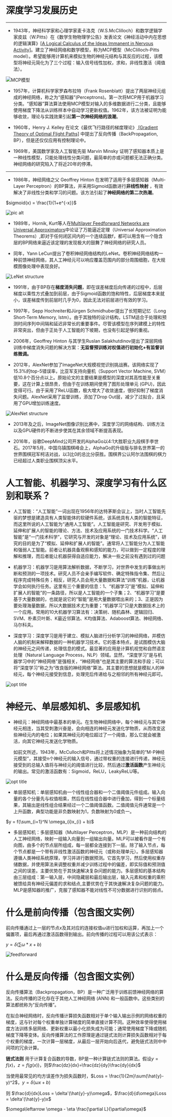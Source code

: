 # 深度学习发展历史

---

- 1943年，神经科学家和心理学家麦卡洛克（W.S.McClilloch）和数学逻辑学家皮兹（W.Pitts）在《数学生物物理学公告》发表论文《神经活动中内在思想的逻辑演算》<a href='https://link.springer.com/article/10.1007/BF02478259'>[A Logical Calculus of the Ideas Immanent in Nervous Activity]</a>。建立了神经网络和数学模型，称为MCP模型（McClilloch-Pitts model）。希望能够用计算机来模拟生物的神经元结构与其反应的过程，该模型将神经元简化为了三个过程：输入信号线性加权，求和，非线性激活（阈值法）。

![](./pics/mcp.png "MCP模型")

- 1957年，计算机科学家罗森布拉特（Frank Rosenblatt）提出了两层神经元组成的神经网络，称之为“感知器”(Perceptrons)。第一次将MCP用于机器学习分类。“感知器”算法算法使用MCP模型对输入的多维数据进行二分类，且能够使用梯度下降法从训练样本中自动学习更新权值。1962年，该方法被证明为能够收敛，理论与实践效果引起**第一次神经网络的浪潮**。

- 1960年，Henry J. Kelley 在论文《最优飞行路径的梯度理论》<a href='https://www.gwern.net/docs/statistics/decision/1960-kelley.pdf'> [Gradient Theory of Optimal Flight Paths]</a> 中提出了反向传播（BackPropagation, BP），但是还仅仅应用有控制理论中。

- 1969年，美国数学家及人工智能先驱 Marvin Minsky 证明了感知器本质上是一种线性模型，只能处理线性分类问题，最简单的亦或问题都无法正确分类。神经网络的研究陷入了将近20年的停滞。

---

- 1986年，神经网络之父 Geoffrey Hinton 在发明了适用于多层感知器（Multi-Layer Perceptron）的BP算法，并采用Sigmoid函数进行**非线性映射** ，有效解决了非线性分类和学习的问题。该方法引起了**神经网络的第二次热潮**。

$sigmoid(x) = \frac{1}{1+e^{-x}}$

![pic alt](./pics/sigmoid.png "sigmoid")

- 1989年，Hornik, Kurt等人在<a href='http://cognitivemedium.com/magic_paper/assets/Hornik.pdf'>Multilayer Feedforward Networks are Universal Approximators</a>中论证了万能逼近定理（Universal Approximation Theorems）,即对于任何闭区间内的一个连续函数f，都可以用含有一个隐含层的BP网络来逼近该定理的发现极大的鼓舞了神经网络的研究人员。

- 同年，Yann LeCun提出了卷积神经网络结构的LeNet。卷积神经网络结构一种前馈神经网络，其人工神经元可以响应覆盖范围内的部分周围细胞，在大规模图像处理中表现良好。

![](./pics/lenet.png "LeNet structure")

- 1991年，由于BP存在**梯度消失问题**，即在误差梯度后向传递的过程中，后层梯度以乘性方式叠加到前层，由于Sigmoid函数的饱和特性，后层梯度本来就小，误差梯度传到前层时几乎为0，因此无法对前层进行有效的学习。

- 1997年，Sepp Hochreiter和Jürgen Schmidhuber提出了长短期记忆（Long Short-Term Memory, lstm）。由于其独特的设计结构，LSTM适合于处理和预测时间序列中间隔和延迟非常长的重要事件。尽管该模型在序列建模上的特性非常突出，但由于正处于人工智能的下坡期，也没有引起足够的重视。

- 2006年，Geoffrey Hinton 与其学生Ruslan Salakhutdinov提出了深层网络训练中梯度消失问题的解决方案：**无监督预训练对权值进行初始化+有监督训练微调。**

- 2012年，AlexNet参加了ImageNet大规模视觉识别挑战赛。该网络实现了15.3%的top-5错误率，比亚军支持向量机（Support Vector Machine, SVM）低10.8个百分点以上。原始论文的主要结果是模型的深度对其高性能至关重要，这在计算上很昂贵，但由于在训练期间使用了图形处理单元 (GPU)，因此变得可行。由于采用了ReLU函数，极大增大了收敛速度，很好抑制了梯度消失问题。AlexNet采用了监督训练，添加了Drop Out层，减少了过拟合，且采用了GPU增加训练速度。

![](./pics/alexnet.png "AlexNet structure")

- 2013年及之后，ImageNet图像识别比赛中，深度学习的网络结构、训练方法以及GPU硬件的不断进步使其在其余领域不断提高表现。

- 2016年，谷歌DeepMind公司开发的AlphaGo以4:1大胜职业九段棋手李世石。2017年5月，中国乌镇围棋峰会上，AlphaGo的升级版与排名世界第一的世界围棋冠军柯洁对战，以3比0的总比分获胜。围棋界公认阿尔法围棋的棋力已经超过人类职业围棋顶尖水平。


# 人工智能、机器学习、深度学习有什么区别和联系？

- 人工智能：“人工智能”一词出现在1956年的达特茅斯会议上，当时人工智能先驱的梦想是建造具有人类智能体的软硬件系统，该系统具有人类的智能特征，而这里所说的人工智能为“通用人工智能”。人工智能是研究、开发用于模拟、延伸和扩展人的智能的理论、方法、技术及应用系统的一门技术科学。“人工智能”是“一门技术科学”，它研究与开发的对象是“理论、技术及应用系统”，研究的目的是为了“模拟、延伸和扩展人的智能”。通常将人工智能分为人工智能和强弱人工智能。前者让机器具备观察和感知的能力，可以做到一定程度的理解和推理，而后者能让机器获得自适应能力，解决一些之前没有遇到过的问题

- 机器学习：机器学习是用算法解析数据，不断学习，对世界中发生的事做出判断和预测的一项技术。研究人员不会亲手编写软件、确定特殊指令集、然后让程序完成特殊任务；相反，研究人员会用大量数据和算法“训练”机器，让机器学会如何执行任务。这里有三个重要的信息：1、“机器学习”是“模拟、延伸和扩展人的智能”的一条路径，所以是人工智能的一个子集；2、“机器学习”是要基于大量数据的，也就是说它的“智能”是用大量数据喂出来的；3、正是因为要处理海量数据，所以大数据技术尤为重要；“机器学习”只是大数据技术上的一个应用。常用的10大机器学习算法有：决策树、随机森林、逻辑回归、SVM、朴素贝叶斯、K最近邻算法、K均值算法、Adaboost算法、神经网络、马尔科夫。

- 深度学习：深度学习是用于建立、模拟人脑进行分析学习的神经网络，并模仿人脑的机制来解释数据的一种机器学习技术。它的基本特点，是试图模仿大脑的神经元之间传递，处理信息的模式。最显著的应用是计算机视觉和自然语言处理（Natural Language Process，NLP）领域。显然，“深度学习”是与机器学习中的“神经网络”是强相关，“神经网络”也是其主要的算法和手段；可以将“深度学习”称之为“改良版的神经网络”算法。其主要的思想就是模拟人的神经元，每个神经元接受到信息，处理完后传递给与之相邻的所有神经元即可。

![](./pics/ai-ml-dl.png "opt title")


# 神经元、单层感知机、多层感知机

- 神经元：神经网络中最基本的单元。在生物神经网络中，每个神经元与其它神经元相连，当其受刺激兴奋是，会向相连的神经元发送化学物质，从而改变这些神经元内的电位；如果其神经元的电位超过了一个阈值，那么它就会被激活，向其它神经元发送化学物质。

  如前文所述，1943年，McCulloch和Pitts将上述情况抽象为简单的“M-P神经元模型”，其接受n个神经元的输入信号，通过带权重的连接进行传递，神经元接受到的总输入值将与神经元的阈值进行比较，然后通过**激活函数**产生神经元的输出。常见的激活函数有：Sigmoid，ReLU，LeakyReLU等。

![](./pics/neuron.png "opt title")

- 单层感知机：单层感知机由一个线性组合器和一个二值阈值元件组成。输入向量的各个分量先与权值相乘，然后在线性组合器中进行叠加，得到一个标量结果，其输出是线性组合结果经过一个二值阈值函数。二值阈值元件通常是一个上升函数，典型功能是非负数映射为1，负数映射为0或负一。

$y = f(\sum_{i=1}^N \omega_{i}x_{i} + b)$

- 多层感知机：多层感知器（Multilayer Perceptron，MLP）是一种前向结构的人工神经网络，映射一组输入向量到一组输出向量。MLP可以被看作是一个有向图，由多个的节点层所组成，每一层都全连接到下一层。除了输入节点，每个节点都是一个带有非线性激活函数的神经元（或称处理单元）。多层感知器遵循人类神经系统原理，学习并进行数据预测。它首先学习，然后使用权重存储数据，并使用算法来调整权重并减少训练过程中的偏差，即实际值和预测值之间的误差。主要优势在于其快速解决复杂问题的能力。多层感知的基本结构由三层组成：第一输入层，中间隐藏层和最后输出层，输入元素和权重的乘积被馈给具有神经元偏差的求和结点,主要优势在于其快速解决复杂问题的能力。MLP是感知器的推广，克服了感知器不能对线性不可分数据进行识别的弱点。

# 什么是前向传播（包含图文实例）

前向传播通过上一层的节点$x$及其对应的连接权值$\omega$进行加权和运算，再加上一个偏置项，最后再通过激活函数得到输出。前向传播的过程可以用该公式表示：

$y=\delta(\sum \omega * x + b)$

![](./pics/feedforward.png "feedforward")


# 什么是反向传播（包含图文实例）

反向传播算法（Backpropagation，BP）是一种广泛用于训练前馈神经网络的算法。反向传播的泛化存在于其他人工神经网络 (ANN) 和一般函数中。这些类别的算法都统称为“反向传播”。

在拟合神经网络时，反向传播计算损失函数相对于单个输入输出示例的网络权重的梯度，这与针对每个权重单独计算梯度的简单直接计算不同。这种效率使得使用梯度方法训练多层网络、更新权重以最小化损失成为可能；通常使用梯度下降或随机梯度下降等变体。反向传播算法的工作原理是通过链式法则计算损失函数相对于每个权重的梯度，一次计算一层梯度，从最后一层开始向后迭代，避免链式法则中中间项的冗余计算。

**链式法则** 用于计算复合函数的导数，BP是一种计算链式法则的算法。假设$y=f(x)$，$z=f(g(x))$，则$\frac{dz}{dx}=\frac{dz}{dy}\frac{dy}{dx}$

当使用最常见的均方误差作为损失函数时，$Loss = \frac{1}{2m}\sum(\hat{y}-y)^2$，$y=\delta(\omega x + b)$

则 $\frac{d}{dx}Loss = \delta'(\hat{y}-y)\omega$，$\frac{d}{d\omega}Loss = \delta'(\hat{y}-y)x$

$\omega\leftarrow \omega - \eta \frac{\partial L}{\partial\omega}$
